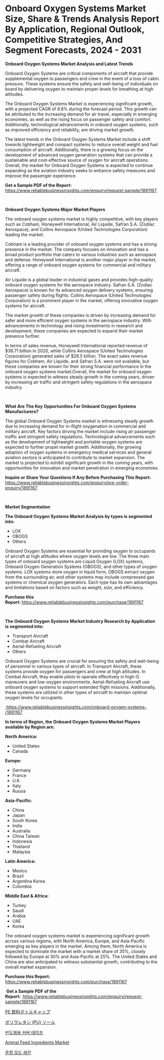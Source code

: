 <p><h1>Onboard Oxygen Systems Market Size, Share & Trends Analysis Report By Application, Regional Outlook, Competitive Strategies, And Segment Forecasts, 2024 - 2031</h1></p><p><strong>Onboard Oxygen Systems Market Analysis and Latest Trends</strong></p>
<p><p>Onboard Oxygen Systems are critical components of aircraft that provide supplemental oxygen to passengers and crew in the event of a loss of cabin pressure. These systems ensure the safety and well-being of individuals on board by delivering oxygen to maintain proper levels for breathing at high altitudes.</p><p>The Onboard Oxygen Systems Market is experiencing significant growth, with a projected CAGR of 9.8% during the forecast period. This growth can be attributed to the increasing demand for air travel, especially in emerging economies, as well as the rising focus on passenger safety and comfort. Additionally, technological advancements in onboard oxygen systems, such as improved efficiency and reliability, are driving market growth.</p><p>The latest trends in the Onboard Oxygen Systems Market include a shift towards lightweight and compact systems to reduce overall weight and fuel consumption of aircraft. Additionally, there is a growing focus on the development of advanced oxygen generation systems that can provide a sustainable and cost-effective source of oxygen for aircraft operations. Overall, the market for Onboard Oxygen Systems is expected to continue expanding as the aviation industry seeks to enhance safety measures and improve the passenger experience.</p></p>
<p><strong>Get a Sample PDF of the Report:&nbsp;</strong> <a href="https://www.reliablebusinessinsights.com/enquiry/request-sample/1891167">https://www.reliablebusinessinsights.com/enquiry/request-sample/1891167</a></p>
<p>&nbsp;</p>
<p><strong>Onboard Oxygen Systems Major Market Players</strong></p>
<p><p>The onboard oxygen systems market is highly competitive, with key players such as Cobham, Honeywell International, Air Liquide, Safran S.A. (Zodiac Aerospace), and Collins Aerospace (United Technologies Corporation) leading the market.</p><p>Cobham is a leading provider of onboard oxygen systems and has a strong presence in the market. The company focuses on innovation and has a broad product portfolio that caters to various industries such as aerospace and defense. Honeywell International is another major player in the market, offering a range of onboard oxygen systems for commercial and military aircraft.</p><p>Air Liquide is a global leader in industrial gases and provides high-quality onboard oxygen systems for the aerospace industry. Safran S.A. (Zodiac Aerospace) is known for its advanced oxygen delivery systems, ensuring passenger safety during flights. Collins Aerospace (United Technologies Corporation) is a prominent player in the market, offering innovative oxygen systems for aircraft.</p><p>The market growth of these companies is driven by increasing demand for safer and more efficient oxygen systems in the aerospace industry. With advancements in technology and rising investments in research and development, these companies are expected to expand their market presence further.</p><p>In terms of sales revenue, Honeywell International reported revenue of $36.71 billion in 2020, while Collins Aerospace (United Technologies Corporation) generated sales of $26.5 billion. The exact sales revenue figures for Cobham, Air Liquide, and Safran S.A. were not available, but these companies are known for their strong financial performance in the onboard oxygen systems market.Overall, the market for onboard oxygen systems is expected to witness steady growth in the coming years, driven by increasing air traffic and stringent safety regulations in the aerospace industry.</p></p>
<p>&nbsp;</p>
<p><strong>What Are The Key Opportunities For Onboard Oxygen Systems Manufacturers?</strong></p>
<p><p>The global Onboard Oxygen Systems market is witnessing steady growth due to increasing demand for in-flight oxygenation in commercial and military aircraft. Key factors driving the market include rising air passenger traffic and stringent safety regulations. Technological advancements such as the development of lightweight and portable oxygen systems are expected to further propel market growth. Additionally, the growing adoption of oxygen systems in emergency medical services and general aviation sectors is anticipated to contribute to market expansion. The market is projected to exhibit significant growth in the coming years, with opportunities for innovation and market penetration in emerging economies.</p></p>
<p><strong>Inquire or Share Your Questions If Any Before Purchasing This Report:</strong> <a href="https://www.reliablebusinessinsights.com/enquiry/pre-order-enquiry/1891167">https://www.reliablebusinessinsights.com/enquiry/pre-order-enquiry/1891167</a></p>
<p>&nbsp;</p>
<p><strong>Market Segmentation</strong></p>
<p><strong>The Onboard Oxygen Systems Market Analysis by types is segmented into:</strong></p>
<p><ul><li>LOX</li><li>OBOGS</li><li>Others</li></ul></p>
<p><p>Onboard Oxygen Systems are essential for providing oxygen to occupants of aircraft at high altitudes where oxygen levels are low. The three main types of onboard oxygen systems are Liquid Oxygen (LOX) systems, Onboard Oxygen Generation Systems (OBOGS), and other types of oxygen systems. LOX systems store oxygen in liquid form, OBOGS extract oxygen from the surrounding air, and other systems may include compressed gas systems or chemical oxygen generators. Each type has its own advantages and limitations based on factors such as weight, size, and efficiency.</p></p>
<p><strong>Purchase this Report:&nbsp;</strong><a href="https://www.reliablebusinessinsights.com/purchase/1891167">https://www.reliablebusinessinsights.com/purchase/1891167</a></p>
<p>&nbsp;</p>
<p><strong>The Onboard Oxygen Systems Market Industry Research by Application is segmented into:</strong></p>
<p><ul><li>Transport Aircraft</li><li>Combat Aircraft</li><li>Aerial-Refueling Aircraft</li><li>Others</li></ul></p>
<p><p>Onboard Oxygen Systems are crucial for ensuring the safety and well-being of personnel in various types of aircraft. In Transport Aircraft, these systems provide oxygen for passengers and crew at high altitudes. In Combat Aircraft, they enable pilots to operate effectively in high-G maneuvers and low-oxygen environments. Aerial-Refueling Aircraft use onboard oxygen systems to support extended flight missions. Additionally, these systems are utilized in other types of aircraft to maintain optimal oxygen levels for occupants.</p></p>
<p><a href="https://www.reliablebusinessinsights.com/onboard-oxygen-systems-r1891167">&nbsp;https://www.reliablebusinessinsights.com/onboard-oxygen-systems-r1891167</a></p>
<p><strong>In terms of Region, the Onboard Oxygen Systems Market Players available by Region are:</strong></p>
<p>
    <p> <strong> North America: </strong>
        <ul>
            <li>United States</li>
            <li>Canada</li>
        </ul>
        </p> 
    <p> <strong> Europe: </strong>
        <ul>
            <li>Germany</li>
            <li>France</li>
            <li>U.K.</li>
            <li>Italy</li>
            <li>Russia</li>
        </ul>
        </p> 
    <p> <strong> Asia-Pacific: </strong>
        <ul>
            <li>China</li>
            <li>Japan</li>
            <li>South Korea</li>
            <li>India</li>
            <li>Australia</li>
            <li>China Taiwan</li>
            <li>Indonesia</li>
            <li>Thailand</li>
            <li>Malaysia</li>
        </ul>
        </p> 
    <p> <strong> Latin America: </strong>
        <ul>
            <li>Mexico</li>
            <li>Brazil</li>
            <li>Argentina Korea</li>
            <li>Colombia</li>
        </ul>
        </p> 
    <p> <strong> Middle East & Africa: </strong>
        <ul>
            <li>Turkey</li>
            <li>Saudi</li>
            <li>Arabia</li>
            <li>UAE</li>
            <li>Korea</li>
        </ul>
    </p>
    </p>
<p><p>The onboard oxygen systems market is experiencing significant growth across various regions, with North America, Europe, and Asia-Pacific emerging as key players in the market. Among them, North America is expected to dominate the market with a market share of 35%, closely followed by Europe at 30% and Asia-Pacific at 25%. The United States and China are also anticipated to witness substantial growth, contributing to the overall market expansion.</p></p>
<p><strong>Purchase this Report: </strong><a href="https://www.reliablebusinessinsights.com/purchase/1891167">https://www.reliablebusinessinsights.com/purchase/1891167</a></p>
<p>&nbsp;<strong>Get a Sample PDF of the Report:&nbsp;&nbsp;</strong><a href="https://www.reliablebusinessinsights.com/enquiry/request-sample/1891167">https://www.reliablebusinessinsights.com/enquiry/request-sample/1891167</a></p>
<p><strong></strong></p>
<p><p><a href="https://medium.com/@donnell4596/%E3%82%B0%E3%83%AD%E3%83%BC%E3%83%90%E3%83%ABpe%E9%A3%B2%E6%96%99%E3%83%9C%E3%83%88%E3%83%AB%E3%82%AD%E3%83%A3%E3%83%83%E3%83%97%E6%A5%AD%E7%95%8C-%E7%A8%AE%E9%A1%9E-%E7%94%A8%E9%80%94-%E5%B8%82%E5%A0%B4%E3%83%97%E3%83%AC%E3%83%BC%E3%83%A4%E3%83%BC-%E5%9C%B0%E5%9F%9F%E5%88%A5%E6%88%90%E9%95%B7%E5%88%86%E6%9E%90-%E3%81%8A%E3%82%88%E3%81%B3%E5%B0%86%E6%9D%A5%E3%81%AE%E3%82%B7%E3%83%8A%E3%83%AA%E3%82%AA-2024%E5%B9%B4-2031%E5%B9%B4-2d039850d2f8">PE 飲料ボトルキャップ</a></p><p><a href="https://medium.com/@xjdqtllf47/%E3%83%9D%E3%83%AA%E3%82%A6%E3%83%AC%E3%82%BF%E3%83%B3-pu-%E3%82%BD%E3%83%BC%E3%83%AB%E5%B8%82%E5%A0%B4%E3%82%B7%E3%82%A7%E3%82%A2%E3%81%8A%E3%82%88%E3%81%B3%E6%96%B0%E3%81%97%E3%81%84%E3%83%88%E3%83%AC%E3%83%B3%E3%83%89%E5%88%86%E6%9E%90-%E3%81%9D%E3%81%AE%E3%82%BF%E3%82%A4%E3%83%97-%E5%BF%9C%E7%94%A8-%E6%9C%80%E7%B5%82%E3%83%A6%E3%83%BC%E3%82%BA%E3%81%8A%E3%82%88%E3%81%B32024%E5%B9%B4%E3%81%8B%E3%82%892031%E5%B9%B4%E3%81%BE%E3%81%A7%E3%81%AE%E4%BA%88%E6%B8%AC%E3%81%AB%E3%82%88%E3%82%8B-60ad22169023">ポリウレタン (PU) ソール</a></p><p><a href="https://github.com/bossladyaries0/Market-Research-Report-List-1/blob/main/8820038111364.md">반도체용 커버 테이프</a></p><p><a href="https://issuu.com/reportprime-2/docs/animal-feed-ingredients-market-size-2030.pptx">Animal Feed Ingredients Market</a></p><p><a href="https://medium.com/@trishnachaudharytwinkle_51083/%EA%B8%80%EB%A1%9C%EB%B2%8C-%ED%98%BC%ED%95%A9-%EB%AA%A8%EB%93%9C-%EC%88%98%EC%A7%80-%EC%8B%9C%EC%9E%A5%EC%9D%98-%EC%A2%85%ED%95%A9%EC%A0%81%EC%9D%B8-%EB%B6%84%EC%84%9D-%EC%84%B1%EC%9E%A5-%EB%8F%99%ED%96%A5-%EB%B0%8F-%EC%8B%9C%EC%9E%A5-%EC%98%88%EC%B8%A1-2024-2031-1ae4a57cceb9">혼합 모드 레진</a></p></p>